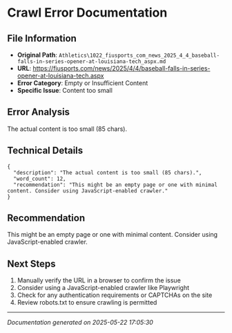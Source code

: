 # Crawl Error Documentation

## File Information
- **Original Path**: `Athletics\1022_fiusports_com_news_2025_4_4_baseball-falls-in-series-opener-at-louisiana-tech_aspx.md`
- **URL**: https://fiusports.com/news/2025/4/4/baseball-falls-in-series-opener-at-louisiana-tech.aspx
- **Error Category**: Empty or Insufficient Content
- **Specific Issue**: Content too small

## Error Analysis
The actual content is too small (85 chars).

## Technical Details
```
{
  "description": "The actual content is too small (85 chars).",
  "word_count": 12,
  "recommendation": "This might be an empty page or one with minimal content. Consider using JavaScript-enabled crawler."
}
```

## Recommendation
This might be an empty page or one with minimal content. Consider using JavaScript-enabled crawler.

## Next Steps
1. Manually verify the URL in a browser to confirm the issue
2. Consider using a JavaScript-enabled crawler like Playwright
3. Check for any authentication requirements or CAPTCHAs on the site
4. Review robots.txt to ensure crawling is permitted

---
*Documentation generated on 2025-05-22 17:05:30*
